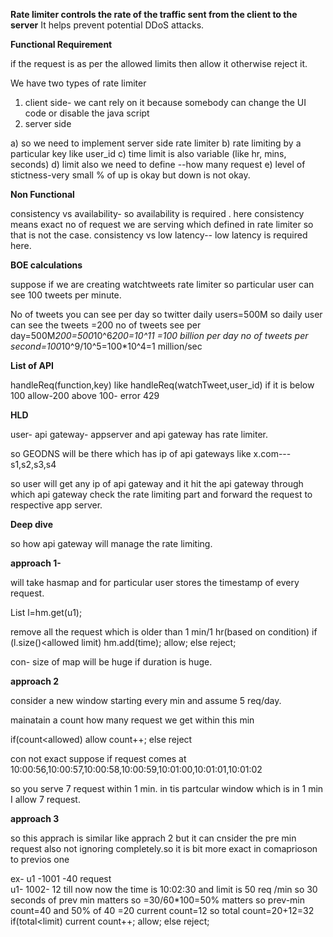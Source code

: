 **Rate limiter controls the rate of the traffic sent from the client to the server**
 It helps prevent potential DDoS attacks.

**Functional Requirement**

if the request is as per the allowed limits then allow it otherwise reject it.

We have two types of rate limiter
1) client side- we cant rely on it because somebody can change the UI code or disable the java script 
2) server side

a) so we need to implement server side rate limiter
b) rate limiting by a particular key like user_id
c) time limit is also variable (like hr, mins, seconds)
d) limit also we need to define --how many request 
e) level of stictness-very small % of up  is okay but down is not okay.

**Non Functional**

consistency vs availability- so availability is required . here consistency means exact no of request we are serving which defined in rate limiter so that is not the case.
consistency vs low latency-- low latency is required here.

**BOE calculations**

suppose if we are creating watchtweets rate limiter so particular user can see 100 tweets per minute.

No of tweets you can see per day
so twitter daily users=500M
so daily user can see the tweets =200
no of tweets see per day=500M*200=500*10^6*200=10^11 =100 billion per day
no of tweets per second=100*10^9/10^5=100*10^4=1 million/sec

**List of API**

handleReq(function,key) like handleReq(watchTweet,user_id) 
if it is below 100 allow-200
above 100- error 429

**HLD**

user- api gateway- appserver and api gateway has rate limiter.

so GEODNS will be there which has ip of api gateways
like x.com---s1,s2,s3,s4

so user will get any ip of api gateway and it hit the api gateway through which api gateway check the rate limiting part and forward the request to respective app server.

**Deep dive**

so how api gateway will manage the rate limiting.

**approach 1-**

will take hasmap and for particular user stores the timestamp of every request.

List<Req> l=hm.get(u1);

remove all the request which is older than 1 min/1 hr(based on condition)
if (l.size()<allowed limit)
 hm.add(time);
 allow;
else
reject;

con- size of map will be huge if duration is huge.

**approach 2**

consider a new window starting every min
and assume 5 req/day.

mainatain a count how many request we get within this min

if(count<allowed)
allow
count++;
else 
reject

con
not exact
suppose if request comes at 10:00:56,10:00:57,10:00:58,10:00:59,10:01:00,10:01:01,10:01:02

so you serve 7 request within 1 min. in tis partcular window which is in 1 min I allow 7 request.

**approach 3**

so this apprach is similar like apprach 2 but it can cnsider the pre min request also not ignoring completely.so it is bit more exact in comaprioson to previos one

ex- u1 -1001 -40 request  
    u1- 1002- 12 till now
    now the time is 10:02:30 and limit is  50 req /min
    so 30 seconds of prev min matters so =30/60*100=50% matters
    so prev-min count=40 and 50% of 40 =20
    current count=12
    so total count=20+12=32
    if(total<limit)
         current count++;
         allow;
         else
         reject;
